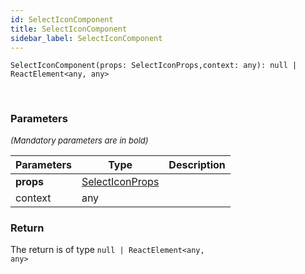 ```yaml
---
id: SelectIconComponent
title: SelectIconComponent
sidebar_label: SelectIconComponent
---
```


```tsx
SelectIconComponent(props: SelectIconProps,context: any): null | ReactElement<any, any>
```
<br/>



### Parameters

<font size="2"><i>(Mandatory parameters are in bold)</i></font>

| Parameters | Type | Description |
| --------- | ---- | ----------- |
| **props** | [SelectIconProps](/api2/interfaces/SelectIconProps.md) |  |
| context | any |  |


### Return



The return is of type <code>null | ReactElement<any, any\></code>